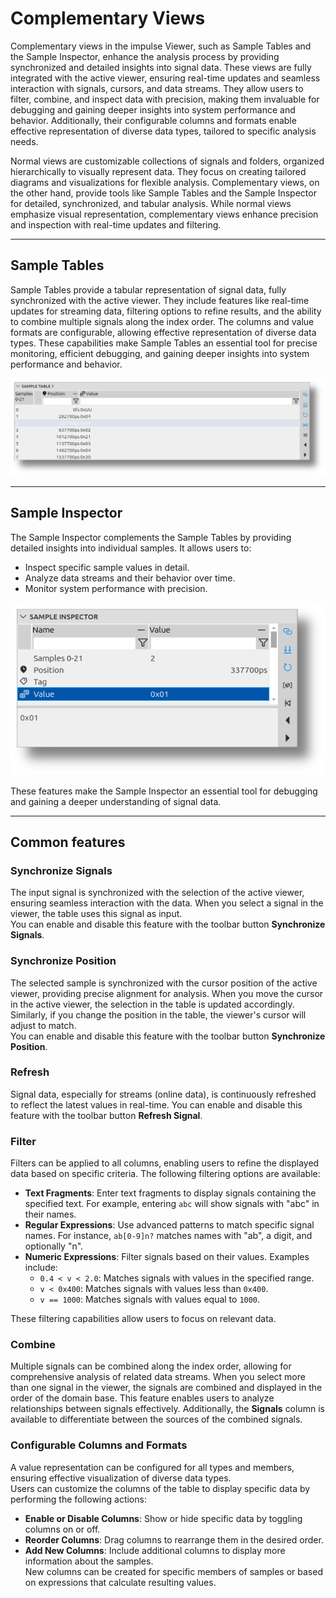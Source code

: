 <!---
title: "Complementary Views"
author: "Thomas Haber"
keywords: [sample tables, sample inspector, synchronization, filtering, signals, data analysis, visualization, configuration, debugging, real-time, tabular analysis, monitoring, customization, inspection, data streams]
description: "Documentation of complementary views in impulse Viewer including Sample Tables and Sample Inspector. Covers key features such as signal synchronization, position synchronization, real-time refreshing, filtering options, signal combination, and column configuration. Explains how these tools enhance data analysis by providing synchronized, detailed insights with customizable formats."
category: "impulse-manual"
tags:
  - manual
  - visualization
  - user interface
docID: 867
--->
# Complementary Views

Complementary views in the impulse Viewer, such as Sample Tables and the Sample Inspector, enhance the analysis process by providing synchronized and detailed insights into signal data. These views are fully integrated with the active viewer, ensuring real-time updates and seamless interaction with signals, cursors, and data streams. They allow users to filter, combine, and inspect data with precision, making them invaluable for debugging and gaining deeper insights into system performance and behavior. Additionally, their configurable columns and formats enable effective representation of diverse data types, tailored to specific analysis needs.

Normal views are customizable collections of signals and folders, organized hierarchically to visually represent data. They focus on creating tailored diagrams and visualizations for flexible analysis. Complementary views, on the other hand, provide tools like Sample Tables and the Sample Inspector for detailed, synchronized, and tabular analysis. While normal views emphasize visual representation, complementary views enhance precision and inspection with real-time updates and filtering.

---

## Sample Tables

Sample Tables provide a tabular representation of signal data, fully synchronized with the active viewer. They include features like real-time updates for streaming data, filtering options to refine results, and the ability to combine multiple signals along the index order. The columns and value formats are configurable, allowing effective representation of diverse data types. These capabilities make Sample Tables an essential tool for precise monitoring, efficient debugging, and gaining deeper insights into system performance and behavior.

![](images/ss_sample_table1.png) 

---

## Sample Inspector

The Sample Inspector complements the Sample Tables by providing detailed insights into individual samples. It allows users to:

- Inspect specific sample values in detail.
- Analyze data streams and their behavior over time.
- Monitor system performance with precision.

![](images/ss_sample_inspector1.png) 

These features make the Sample Inspector an essential tool for debugging and gaining a deeper understanding of signal data.

---

## Common features

### Synchronize Signals
The input signal is synchronized with the selection of the active viewer, ensuring seamless interaction with the data. When you select a signal in the viewer, the table uses this signal as input.  
You can enable and disable this feature with the toolbar button **Synchronize Signals**.

### Synchronize Position
The selected sample is synchronized with the cursor position of the active viewer, providing precise alignment for analysis. When you move the cursor in the active viewer, the selection in the table is updated accordingly. Similarly, if you change the position in the table, the viewer's cursor will adjust to match.  
You can enable and disable this feature with the toolbar button **Synchronize Position**.

### Refresh
Signal data, especially for streams (online data), is continuously refreshed to reflect the latest values in real-time. You can enable and disable this feature with the toolbar button **Refresh Signal**.

### Filter
Filters can be applied to all columns, enabling users to refine the displayed data based on specific criteria. The following filtering options are available:

- **Text Fragments**: Enter text fragments to display signals containing the specified text. For example, entering `abc` will show signals with "abc" in their names.
- **Regular Expressions**: Use advanced patterns to match specific signal names. For instance, `ab[0-9]n?` matches names with "ab", a digit, and optionally "n".
- **Numeric Expressions**: Filter signals based on their values. Examples include:
  - `0.4 < v < 2.0`: Matches signals with values in the specified range.
  - `v < 0x400`: Matches signals with values less than `0x400`.
  - `v == 1000`: Matches signals with values equal to `1000`.

These filtering capabilities allow users to focus on relevant data.

### Combine
Multiple signals can be combined along the index order, allowing for comprehensive analysis of related data streams. When you select more than one signal in the viewer, the signals are combined and displayed in the order of the domain base. This feature enables users to analyze relationships between signals effectively. Additionally, the **Signals** column is available to differentiate between the sources of the combined signals.

### Configurable Columns and Formats
A value representation can be configured for all types and members, ensuring effective visualization of diverse data types.  
Users can customize the columns of the table to display specific data by performing the following actions:

- **Enable or Disable Columns**: Show or hide specific data by toggling columns on or off.
- **Reorder Columns**: Drag columns to rearrange them in the desired order.
- **Add New Columns**: Include additional columns to display more information about the samples.  
  New columns can be created for specific members of samples or based on expressions that calculate resulting values.



